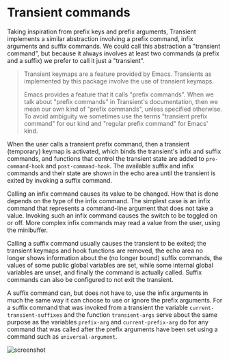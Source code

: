 Transient commands
==================

Taking inspiration from prefix keys and prefix arguments, Transient
implements a similar abstraction involving a prefix command, infix
arguments and suffix commands.  We could call this abstraction a
"transient command", but because it always involves at least two
commands (a prefix and a suffix) we prefer to call it just a
"transient".

> Transient keymaps are a feature provided by Emacs.  Transients as
> implemented by this package involve the use of transient keymaps.
> 
> Emacs provides a feature that it calls "prefix commands".  When we
> talk about "prefix commands" in Transient's documentation, then we
> mean our own kind of "prefix commands", unless specified otherwise.
> To avoid ambiguity we sometimes use the terms "transient prefix
> command" for our kind and "regular prefix command" for Emacs' kind.

When the user calls a transient prefix command, then a transient
(temporary) keymap is activated, which binds the transient's infix and
suffix commands, and functions that control the transient state are
added to `pre-command-hook` and `post-command-hook`.  The available
suffix and infix commands and their state are shown in the echo area
until the transient is exited by invoking a suffix command.

Calling an infix command causes its value to be changed.  How that is
done depends on the type of the infix command.  The simplest case is
an infix command that represents a command-line argument that does not
take a value.  Invoking such an infix command causes the switch to be
toggled on or off.  More complex infix commands may read a value from
the user, using the minibuffer.

Calling a suffix command usually causes the transient to be exited;
the transient keymaps and hook functions are removed, the echo area no
longer shows information about the (no longer bound) suffix commands,
the values of some public global variables are set, while some
internal global variables are unset, and finally the command is
actually called.  Suffix commands can also be configured to not exit
the transient.

A suffix command can, but does not have to, use the infix arguments in
much the same way it can choose to use or ignore the prefix arguments.
For a suffix command that was invoked from a transient the variable
`current-transient-suffixes` and the function `transient-args` serve about
the same purpose as the variables `prefix-arg` and `current-prefix-arg` do
for any command that was called after the prefix arguments have been
set using a command such as `universal-argument`.

![screenshot](http://readme.emacsair.me/transient.png)
